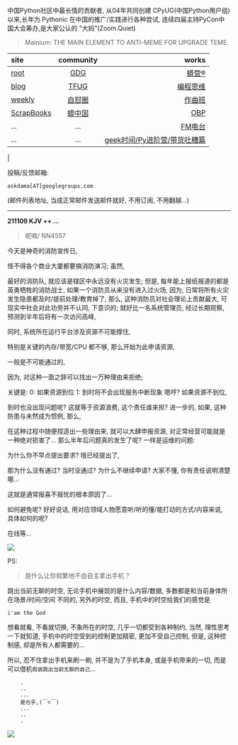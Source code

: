 中国Python社区中最长情的贡献者, 从04年共同创建 CPyUG(中国Python用户组)以来,长年为 Pythonic 在中国的推广/实践进行各种尝试, 连续四届主持PyCon中国大会筹办,是大家公认的 "大妈"(Zoom.Quiet)

> Mainium: THE MAIN ELEMENT TO ANTI-MEME FOR UPGRADE TEME.

| site | community | works |
| :-----| :----: | ----: |
| [root](http://zoomquiet.io/) | [GDG](https://blog.zhgdg.org/) | [蟒营®](https://doc.101.camp/) |
| [blog](https://blog.zoomquiet.io/pages/zoomquiet.html) | [TFUG](http://zh.tfug.world/) | [编程思维](https://py.101.camp/) |
| [weekly](http://weekly.pychina.org/) | [自怼圈](https://du.101.camp/) | [作曲班](https://mu.101.camp/) |
| [ScrapBooks](https://zoomquiet.io/collection.html) | [蟒中国](https://pychina.org/) | [OBP](https://zoomquiet.io/obp/index.html) |
| ... | ... | [FM电台](https://fm.101.camp/) |
| ... | ... | [geek时间/Py进阶营/带货吐糟篇](https://fm.101.camp/2020/geek2py-dama.html) 
 |


投稿/反馈邮箱:

    askdama[AT]googlegroups.com

(邮件列表地址, 
当成正常邮件发送邮件就好, 不用订阅, 不用翻越...)




---------------------------------------------------
**211109 KJV ++ ...**

> 呢喃/ NN4557





今天是神奇的消防宣传日,

怪不得各个商业大厦都要搞消防演习;
虽然,

最好的消防队,
就应该是辖区中永远没有火灾发生;
但是,
每年能上报纸报道的都是英勇牺牲的消防战士,
如果一个消防员从来没有进入过火场,
因为,
日常将所有火灾发生隐患都及时/提前处理/教育掉了,
那么,
这种消防员对社会理论上贡献最大,
可现实中社会对此功劳并不认同,
下意识的;
就好比一名系统管理员,
经过长期观察,
预测到半年后将有一次访问高峰,

同时,
系统所在运行平台涉及资源不可能撑住,

特别是关键的内存/带宽/CPU 都不够,
那么开始为此申请资源,

一般是不可能通过的,

因为,
对这种一面之辞可以找出一万种理由来拒绝;

关键是:
0: 如果资源到位
1: 到时将不会出现服务中断现象
嗯哼?
如果资源不到位,

到时也没出现问题呢?
这就等于资源浪费,
这个责任谁来担?
进一步的,
如果,
这种防患与未然成为惯例,
那么,

在这种过程中随便捏造出一些理由来,
就可以大肆申报资源,
对正常经营可能就是一种绝对损害了...
那么半年后问题真的发生了呢?
一样是运维的问题:

为什么你不早点提出要求?
哦已经提出了,

那为什么没有通过?
当时没通过?
为什么不继续申请?
大家不懂, 你有责任说明清楚哪...

这就是通常报喜不报忧的根本原因了...

如何避免呢?
好好说话,
用对应领域人物愿意听/听的懂/能打动的方式/内容来说,
具体如何的呢?

在线等...​




![](https://ipic.zoomquiet.top/2021-11-08-zq42-today-card-2111.009.jpeg)






PS:
> 是什么让你频繁地不由自主拿出手机？

跳出当前无聊的时空,
无论手机中展现的是什么内容/数据,
多数都是和当前身体所在场景/时间/空间 不同的,
另外的时空,
而且, 手机中的时空给我们的感觉是

    i'am the God

想看就看, 不看就切换,
不象所在的时空, 几乎一切都受到各种制约,
当然,
理性思考一下就知道,
手机中的时空受到的控制更加精密, 更加不受自己控制,
但是, 这种控制感,
却是所有人都需要的...

所以, 
忍不住拿出手机来刷一刷,
并不是为了手机本身, 或是手机带来的一切,
而是可以借机`假装跳出当前无聊的自己`...



```
    .
    ..
    ...
    是也乎,(￣▽￣)
    ...
    ..
    .
```


![](http://ydlj.zoomquiet.top/ipic/2021-07-10-210701DU21-zip.jpg)

